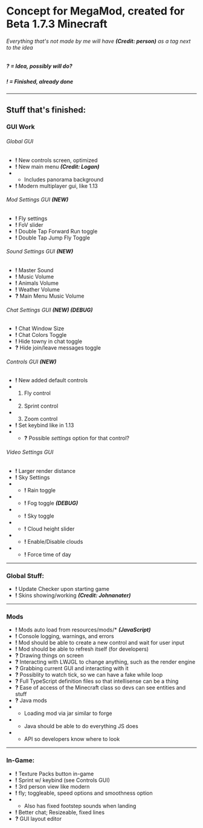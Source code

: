 # Concept for MegaMod, created for Beta 1.7.3 Minecraft
###### Everything that's not made by me will have ***(Credit: person)*** as a tag next to the idea
##### ? = _Idea, possibly will do?_
##### ! = _Finished, already done_
___

## Stuff that's finished:
### GUI Work
###### Global GUI
* **!** New controls screen, optimized
* **!** New main menu ***(Credit: Logan)***
* * Includes panorama background
* **!** Modern multiplayer gui, like 1.13
###### Mod Settings GUI ***(NEW)***
* **!** Fly settings
* **!** FoV slider
* **!** Double Tap Forward Run toggle
* **!** Double Tap Jump Fly Toggle
###### Sound Settings GUI ***(NEW)***
* **!** Master Sound
* **!** Music Volume
* **!** Animals Volume
* **!** Weather Volume
* **?** Main Menu Music Volume
###### Chat Settings GUI ***(NEW) (DEBUG)***
* **!** Chat Window Size
* **!** Chat Colors Toggle
* **!** Hide towny in chat toggle
* **?** Hide join/leave messages toggle
###### Controls GUI ***(NEW)***
* **!** New added default controls
* 1. Fly control
* 2. Sprint control
* 3. Zoom control
* **!** Set keybind like in 1.13
* * **?** Possible *settings* option for that control?
###### Video Settings GUI
* **!** Larger render distance
* **!** Sky Settings
* * **!** Rain toggle
* * **!** Fog toggle ***(DEBUG)***
* * **!** Sky toggle
* * **!** Cloud height slider
* * **!** Enable/Disable clouds
* * **!** Force time of day

___

### Global Stuff:
* **!** Update Checker upon starting game
* **!** Skins showing/working ***(Credit: Johnanater)***

___

### Mods
* **!** Mods auto load from resources/mods/* ***(JavaScript)***
* **!** Console logging, warnings, and errors
* **!** Mod should be able to create a new control and wait for user input
* **!** Mod should be able to refresh itself (for developers)
* **?** Drawing things on screen
* **?** Interacting with LWJGL to change anything, such as the render engine
* **?** Grabbing current GUI and interacting with it
* **?** Possiblity to watch tick, so we can have a fake while loop
* **?** Full TypeScript definition files so that intellisense can be a thing
* **?** Ease of access of the Minecraft class so devs can see entities and stuff
* **?** Java mods
* * Loading mod via jar similar to forge
* * Java should be able to do everything JS does
* * API so developers know where to look

___

### In-Game:
* **!** Texture Packs button in-game
* **!** Sprint w/ keybind (see Controls GUI)
* **!** 3rd person view like modern
* **!** fly; toggleable, speed options and smoothness option
* * Also has fixed footstep sounds when landing
* **!** Better chat; Resizeable, fixed lines
* **?** GUI layout editor
